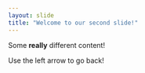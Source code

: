 ```yaml
---
layout: slide
title: "Welcome to our second slide!"
---
```

Some __really__ different content!

Use the left arrow to go back!
